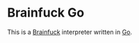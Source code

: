 Brainfuck Go
============

This is a [Brainfuck](http://en.wikipedia.org/wiki/Brainfuck) interpreter written in [Go](http://golang.org/).
